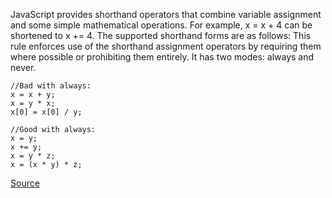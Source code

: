 JavaScript provides shorthand operators that combine variable assignment and some simple mathematical operations. For example, x = x + 4 can be shortened to x += 4. The supported shorthand forms are as follows:
This rule enforces use of the shorthand assignment operators by requiring them where possible or prohibiting them entirely. It has two modes: always and never.


```
//Bad with always:
x = x + y;
x = y * x;
x[0] = x[0] / y;

//Good with always:
x = y;
x += y;
x = y * z;
x = (x * y) * z;
```

[Source](http://eslint.org/docs/rules/operator-assignment)
